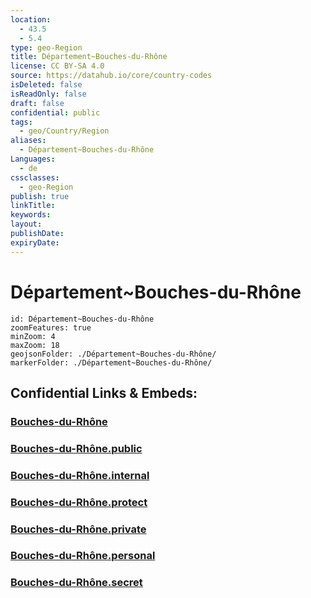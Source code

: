 ```yaml
---
location:
  - 43.5
  - 5.4
type: geo-Region
title: Département~Bouches-du-Rhône
license: CC BY-SA 4.0
source: https://datahub.io/core/country-codes
isDeleted: false
isReadOnly: false
draft: false
confidential: public
tags:
  - geo/Country/Region
aliases:
  - Département~Bouches-du-Rhône
Languages:
  - de
cssclasses:
  - geo-Region
publish: true
linkTitle:
keywords:
layout:
publishDate:
expiryDate:
---
```


# Département~Bouches-du-Rhône

```leaflet
id: Département~Bouches-du-Rhône
zoomFeatures: true 
minZoom: 4 
maxZoom: 18
geojsonFolder: ./Département~Bouches-du-Rhône/
markerFolder: ./Département~Bouches-du-Rhône/
```


## Confidential Links & Embeds: 

### [Bouches-du-Rhône](/_Standards/Earth/Continent/Europe/Europe~West/France/regions~France/Provence-Alpes-Côte_d'Azur/departments~Provence/Bouches-du-Rhône.md) 

### [Bouches-du-Rhône.public](/_public/Earth/Continent/Europe/Europe~West/France/regions~France/Provence-Alpes-Côte_d'Azur/departments~Provence/Bouches-du-Rhône.public.md) 

### [Bouches-du-Rhône.internal](/_internal/Earth/Continent/Europe/Europe~West/France/regions~France/Provence-Alpes-Côte_d'Azur/departments~Provence/Bouches-du-Rhône.internal.md) 

### [Bouches-du-Rhône.protect](/_protect/Earth/Continent/Europe/Europe~West/France/regions~France/Provence-Alpes-Côte_d'Azur/departments~Provence/Bouches-du-Rhône.protect.md) 

### [Bouches-du-Rhône.private](/_private/Earth/Continent/Europe/Europe~West/France/regions~France/Provence-Alpes-Côte_d'Azur/departments~Provence/Bouches-du-Rhône.private.md) 

### [Bouches-du-Rhône.personal](/_personal/Earth/Continent/Europe/Europe~West/France/regions~France/Provence-Alpes-Côte_d'Azur/departments~Provence/Bouches-du-Rhône.personal.md) 

### [Bouches-du-Rhône.secret](/_secret/Earth/Continent/Europe/Europe~West/France/regions~France/Provence-Alpes-Côte_d'Azur/departments~Provence/Bouches-du-Rhône.secret.md)

